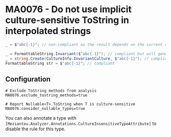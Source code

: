 # MA0076 - Do not use implicit culture-sensitive ToString in interpolated strings

````csharp
_ = $"abc{-1}"; // non-compliant as the result depends on the current culture

_ = FormattableString.Invariant($"abc{-1}"); // compliant but will generate MA0111
_ = string.Create(CultureInfo.InvariantCulture, $"abc{-1}"); // compliant
FormattableString str = $"abc{-1}"; // compliant
````

## Configuration

````
# Exclude ToString methods from analysis
MA0076.exclude_tostring_methods=true

# Report Nullable<T>.ToString when T is culture-sensitive
MA0076.consider_nullable_types=true
````

You can also annotate a type with `[Meziantou.Analyzer.Annotations.CultureInsensitiveTypeAttribute]` to disable the rule for this type.
